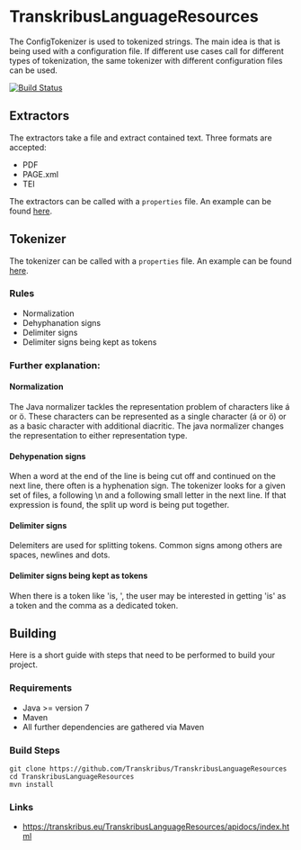 # TranskribusLanguageResources

The ConfigTokenizer is used to tokenized strings. The main idea is that is being used with a configuration file. If different use cases call for different types of tokenization, the same tokenizer with different configuration files can be used.

[![Build Status](http://dbis-halvar.uibk.ac.at/jenkins/buildStatus/icon?job=TranskribusLanguageResources)](http://dbis-halvar.uibk.ac.at/jenkins/job/TranskribusLanguageResources)

## Extractors

The extractors take a file and extract contained text. Three formats are accepted:
* PDF
* PAGE.xml
* TEI

The extractors can be called with a `properties` file. An example can be found [here](https://github.com/Transkribus/TranskribusLanguageResources/blob/master/src/test/resources/extractor_config.properties). 

## Tokenizer

The tokenizer can be called with a `properties` file. An example can be found [here](https://github.com/Transkribus/TranskribusLanguageResources/blob/master/src/test/resources/tokenizer_config.properties).

### Rules
* Normalization 
* Dehyphanation signs 
* Delimiter signs 
* Delimiter signs being kept as tokens

### Further explanation:
#### Normalization
The Java normalizer tackles the representation problem of characters like á or ö. These characters can be represented as a single character (á or ö) or as a basic character with additional diacritic. The java normalizer changes the representation to either representation type.
#### Dehypenation signs
When a word at the end of the line is being cut off and continued on the next line, there often is a hyphenation sign. The tokenizer looks for a given set of files, a following \n and a following small letter in the next line. If that expression is found, the split up word is being put together.
#### Delimiter signs
Delemiters are used for splitting tokens. Common signs among others are spaces, newlines and dots.
#### Delimiter signs being kept as tokens
When there is a token like 'is, ', the user may be interested in getting 'is' as a token and the comma as a dedicated token.

## Building
Here is a short guide with steps that need to be performed
to build your project.

### Requirements
- Java >= version 7
- Maven
- All further dependencies are gathered via Maven

### Build Steps
```
git clone https://github.com/Transkribus/TranskribusLanguageResources
cd TranskribusLanguageResources
mvn install
```

### Links
- https://transkribus.eu/TranskribusLanguageResources/apidocs/index.html
